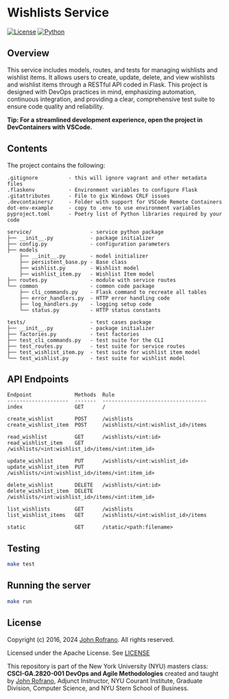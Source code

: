 # Wishlists Service

[![License](https://img.shields.io/badge/License-Apache_2.0-blue.svg)](https://opensource.org/licenses/Apache-2.0)
[![Python](https://img.shields.io/badge/Language-Python-blue.svg)](https://python.org/)

## Overview

This service includes models, routes, and tests for managing wishlists and wishlist items. It allows users to create, update, delete, and view wishlists and wishlist items through a RESTful API coded in Flask. This project is designed with DevOps practices in mind, emphasizing automation, continuous integration, and providing a clear, comprehensive test suite to ensure code quality and reliability.

**Tip: For a streamlined development experience, open the project in DevContainers with VSCode.** 

## Contents

The project contains the following:

```text
.gitignore          - this will ignore vagrant and other metadata files
.flaskenv           - Environment variables to configure Flask
.gitattributes      - File to gix Windows CRLF issues
.devcontainers/     - Folder with support for VSCode Remote Containers
dot-env-example     - copy to .env to use environment variables
pyproject.toml      - Poetry list of Python libraries required by your code

service/                   - service python package
├── __init__.py            - package initializer
├── config.py              - configuration parameters
├── models
    ├── __init__.py        - model initializer
    ├── persistent_base.py - Base class
    ├── wishlist.py        - Wishlist model
    ├── wishlist_item.py   - Wishlist Item model
├── routes.py              - module with service routes
└── common                 - common code package
    ├── cli_commands.py    - Flask command to recreate all tables
    ├── error_handlers.py  - HTTP error handling code
    ├── log_handlers.py    - logging setup code
    └── status.py          - HTTP status constants

tests/                     - test cases package
├── __init__.py            - package initializer
├── factories.py           - test factories
├── test_cli_commands.py   - test suite for the CLI
├── test_routes.py         - test suite for service routes
├── test_wishlist_item.py  - test suite for wishlist item model
└── test_wishlist.py       - test suite for wishlist model
```

## API Endpoints

```text
Endpoint              Methods  Rule                              
--------------------  -------  ----------------------------------
index                 GET      / 

create_wishlist       POST     /wishlists                        
create_wishlist_item  POST     /wishlists/<int:wishlist_id>/items

read_wishlist         GET      /wishlists/<int:id>
read_wishlist_item    GET      /wishlists/<int:wishlist_id>/items/<int:item_id>

update_wishlist       PUT      /wishlists/<int:wishlist_id>
update_wishlist_item  PUT      /wishlists/<int:wishlist_id>/items/<int:item_id>

delete_wishlist       DELETE   /wishlists/<int:id>
delete_wishlist_item  DELETE   /wishlists/<int:wishlist_id>/items/<int:item_id>

list_wishlists        GET      /wishlists
list_wishlist_items   GET      /wishlists/<int:wishlist_id>/items

static                GET      /static/<path:filename>
```

## Testing

```bash
make test
```

## Running the server

```bash
make run
```

## License

Copyright (c) 2016, 2024 [John Rofrano](https://www.linkedin.com/in/JohnRofrano/). All rights reserved.

Licensed under the Apache License. See [LICENSE](LICENSE)

This repository is part of the New York University (NYU) masters class: **CSCI-GA.2820-001 DevOps and Agile Methodologies** created and taught by [John Rofrano](https://cs.nyu.edu/~rofrano/), Adjunct Instructor, NYU Courant Institute, Graduate Division, Computer Science, and NYU Stern School of Business.